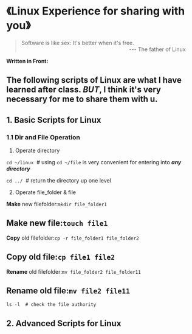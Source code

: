 # 《Linux Experience for sharing with you》

> Software is like sex: It's better when it's free.<br>
&nbsp;&nbsp;&nbsp;&nbsp;&nbsp;&nbsp;&nbsp;&nbsp;&nbsp;&nbsp;&nbsp;&nbsp;&nbsp;&nbsp;&nbsp;&nbsp;&nbsp;&nbsp;&nbsp;&nbsp;&nbsp;&nbsp;&nbsp;&nbsp;&nbsp;&nbsp;&nbsp;&nbsp;&nbsp;&nbsp;&nbsp;&nbsp;&nbsp;&nbsp;&nbsp;&nbsp;&nbsp;&nbsp;&nbsp;&nbsp;&nbsp;&nbsp;&nbsp;&nbsp;&nbsp;&nbsp;&nbsp;&nbsp;&nbsp;&nbsp;&nbsp;&nbsp;&nbsp;&nbsp;&nbsp;&nbsp;&nbsp;&nbsp;&nbsp;&nbsp;&nbsp;&nbsp;&nbsp;&nbsp;&nbsp;&nbsp;&nbsp;&nbsp;&nbsp;&nbsp;&nbsp;&nbsp;--- The father of Linux

**Written in Front:**

The following scripts of Linux are what I have learned after class. ***BUT***, I think it's very necessary for me to share them with u. 
---

## 1. Basic Scripts for Linux
### 1.1 Dir and File Operation
1. Operate directory

`cd ~/linux`&nbsp;&nbsp;#  using `cd ~/file` is very convenient for entering into ***any directory***

`cd ../`&nbsp;&nbsp;#  return the directory up one level

2. Operate file_folder & file

**Make** new filefolder:`mkdir file_folder1`

**Make** new file:`touch file1`
---
**Copy** old filefolder:`cp -r file_folder1 file_folder2`

**Copy** old file:`cp file1 file2`
---
**Rename** old filefolder:`mv file_folder2 file_folder11`

**Rename** old file:`mv file2 file11`
---


```
ls -l  # check the file authority
```

## 2. Advanced Scripts for Linux


